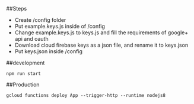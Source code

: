 ##Steps
- Create /config folder
- Put example.keys.js inside of /config
- Change example.keys.js to keys.js and fill the requirements of google+ api and oauth 
- Download cloud firebase keys as a json file, and rename it to keys.json
- Put keys.json inside /config

##development
```
npm run start
```

##Production
```
gcloud functions deploy App --trigger-http --runtime nodejs8
```
